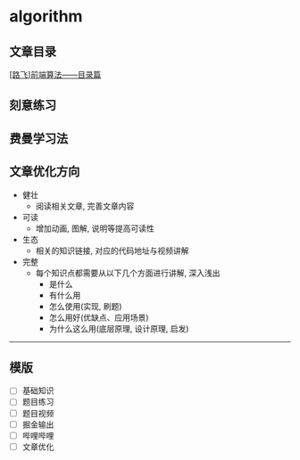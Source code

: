 # algorithm

## 文章目录
[[路飞]前端算法——目录篇](https://juejin.cn/post/7027765692355051533)

## 刻意练习

## 费曼学习法

## 文章优化方向

 - 健壮
    - 阅读相关文章, 完善文章内容
 - 可读
    - 增加动画, 图解, 说明等提高可读性
 - 生态
    - 相关的知识链接, 对应的代码地址与视频讲解
 - 完整
    - 每个知识点都需要从以下几个方面进行讲解, 深入浅出
        - 是什么
        - 有什么用
        - 怎么使用(实现, 刷题)
        - 怎么用好(优缺点、应用场景)
        - 为什么这么用(底层原理, 设计原理, 启发)

***
## 模版

* [ ] 基础知识
* [ ] 题目练习
* [ ] 题目视频
* [ ] 掘金输出
* [ ] 哔哩哔哩
* [ ] 文章优化
